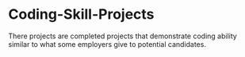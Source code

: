 # Coding-Skill-Projects
There projects are completed projects that demonstrate coding ability similar to what some employers give to potential candidates.
